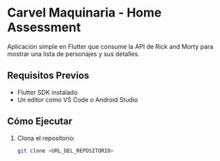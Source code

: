 # Carvel Maquinaria - Home Assessment

Aplicación simple en Flutter que consume la API de Rick and Morty para mostrar una lista de personajes y sus detalles.

## Requisitos Previos
- Flutter SDK instalado
- Un editor como VS Code o Android Studio

## Cómo Ejecutar
1. Clona el repositorio:
   ```bash
   git clone <URL_DEL_REPOSITORIO>
